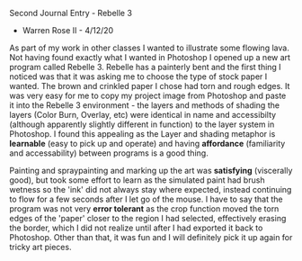 Second Journal Entry - Rebelle 3
* Warren Rose II - 4/12/20

As part of my work in other classes I wanted to illustrate some flowing lava.  Not having found exactly what I wanted in Photoshop I opened up a new art program called Rebelle 3.  Rebelle has a painterly bent and the first thing I noticed was that it was asking me to choose the type of stock paper I wanted.  The brown and crinkled paper I chose had torn and rough edges.  It was very easy for me to copy my project image from Photoshop and paste it into the Rebelle 3 environment - the layers and methods of shading the layers (Color Burn, Overlay, etc) were identical in name and accessibilty (although apparently slightly different in function) to the layer system in Photoshop. I found this appealing as the Layer and shading metaphor is **learnable** (easy to pick up and operate) and having **affordance** (familiarity and accessability) between programs is a good thing.

Painting and spraypainting and marking up the art was **satisfying** (viscerally good), but took some effort to learn as the simulated paint had brush wetness so the 'ink' did not always stay where expected, instead continuing to flow for a few seconds after I let go of the mouse.  I have to say that the program was not very **error tolerant** as the crop function moved the torn edges of the 'paper' closer to the region I had selected, effectively erasing the border, which I did not realize until after I had exported it back to Photoshop.  Other than that, it was fun and I will definitely pick it up again for tricky art pieces.

